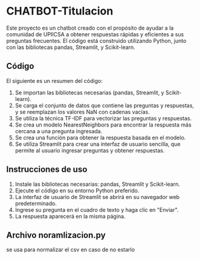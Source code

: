 # CHATBOT-Titulacion

Este proyecto es un chatbot creado con el propósito de ayudar a la comunidad de UPIICSA a obtener respuestas rápidas y eficientes a sus preguntas frecuentes. El código está construido utilizando Python, junto con las bibliotecas pandas, Streamlit, y Scikit-learn.

## Código

El siguiente es un resumen del código:

1. Se importan las bibliotecas necesarias (pandas, Streamlit, y Scikit-learn).
2. Se carga el conjunto de datos que contiene las preguntas y respuestas, y se reemplazan los valores NaN con cadenas vacías.
3. Se utiliza la técnica TF-IDF para vectorizar las preguntas y respuestas.
4. Se crea un modelo NearestNeighbors para encontrar la respuesta más cercana a una pregunta ingresada.
5. Se crea una función para obtener la respuesta basada en el modelo.
6. Se utiliza Streamlit para crear una interfaz de usuario sencilla, que permite al usuario ingresar preguntas y obtener respuestas.

## Instrucciones de uso

1. Instale las bibliotecas necesarias: pandas, Streamlit y Scikit-learn.
2. Ejecute el código en su entorno Python preferido.
3. La interfaz de usuario de Streamlit se abrirá en su navegador web predeterminado.
4. Ingrese su pregunta en el cuadro de texto y haga clic en "Enviar".
5. La respuesta aparecerá en la misma página.

## Archivo noramlizacion.py 
 se usa para normalizar el csv en caso de no estarlo